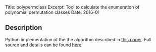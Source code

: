 Title: polypermclass
Excerpt: Tool to calculate the enumeration of polynomial permutation classes
Date: 2016-01



## Description
Python implementation of the the algorithm described in [this paper]({filename}/papers/polyclass.md).
Full source and details can be
found [here](https://github.com/cheyneh/permpy).

